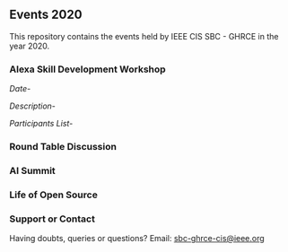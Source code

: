 ## Events 2020

This repository contains the events held by IEEE CIS SBC - GHRCE in the year 2020.

### Alexa Skill Development Workshop
*Date-*

*Description-* 

*Participants List-* 

### Round Table Discussion

### AI Summit

### Life of Open Source

### Support or Contact

Having doubts, queries or questions?
Email: sbc-ghrce-cis@ieee.org
